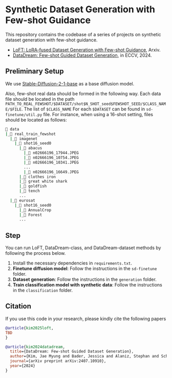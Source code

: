 # Synthetic Dataset Generation with Few-shot Guidance

This repository contains the codebase of a series of projects on synthetic dataset generation with few-shot guidance. 

* [LoFT: LoRA-fused Dataset Generation with Few-shot Guidance](TBD), Arxiv.
* [DataDream: Few-shot Guided Dataset Generation](https://arxiv.org/pdf/2407.10910), in ECCV, 2024.


## Preliminary Setup
We use [Stable-Diffusion-2-1-base](https://huggingface.co/stabilityai/stable-diffusion-2-1-base) as a base diffusion model.

Also, few-shot real data should be formed in the following way. Each data file should be located in the path `PATH_TO_REAL_FEWSHOT/$DATASET/shot$N_SHOT_seed$FEWSHOT_SEED/$CLASS_NAME/$FILE`. The list of `$CLASS_NAME` For each `$DATASET` can be found in `sd-finetune/util.py` file. For instance, when using a 16-shot setting, files should be located as follows:
```bash
📂 data
|_📂 real_train_fewshot
  |_📂 imagenet
    |_📂 shot16_seed0
      |_📂 abacus
        |_📄 n02666196_17944.JPEG
        |_📄 n02666196_10754.JPEG
        |_📄 n02666196_10341.JPEG
        ...
        |_📄 n02666196_16649.JPEG
      |_📂 clothes iron
      |_📂 great white shark
      |_📂 goldfish
      |_📂 tench
      ...
  |_📂 eurosat
    |_📂 shot16_seed0
      |_📂 AnnualCrop
      |_📂 Forest
      ...
```


## Step

You can run LoFT, DataDream-class, and DataDream-dataset methods by following the process below.
1. Install the necessary dependencies in `requirements.txt`.
2. **Finetune diffusion model**: Follow the instructions in the `sd-finetune` folder.
3. **Dataset generation**: Follow the instructions in the `generation` folder.
4. **Train classification model with synthetic data**: Follow the instructions in the `classification` folder.

## Citation

If you use this code in your research, please kindly cite the following papers

```bibtex
@article{kim2025loft,
TBD
}

@article{kim2024datadream,
  title={DataDream: Few-shot Guided Dataset Generation},
  author={Kim, Jae Myung and Bader, Jessica and Alaniz, Stephan and Schmid, Cordelia and Akata, Zeynep},
  journal={arXiv preprint arXiv:2407.10910},
  year={2024}
}
```
